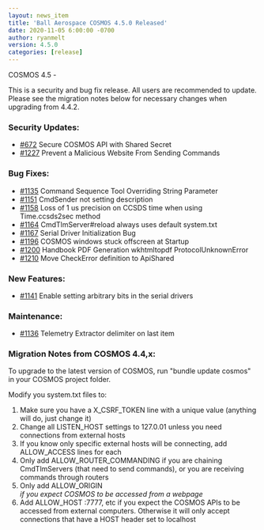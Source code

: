 ```yaml
---
layout: news_item
title: 'Ball Aerospace COSMOS 4.5.0 Released'
date: 2020-11-05 6:00:00 -0700
author: ryanmelt
version: 4.5.0
categories: [release]
---
```


COSMOS 4.5 - 

This is a security and bug fix release.  All users are recommended to update. Please see the migration notes below for necessary changes when upgrading from 4.4.2.

### Security Updates:

* [#672](https://github.com/BallAerospace/COSMOS/issues/672) Secure COSMOS API with Shared Secret
* [#1227](https://github.com/BallAerospace/COSMOS/issues/1227) Prevent a Malicious Website From Sending Commands

### Bug Fixes:

* [#1135](https://github.com/BallAerospace/COSMOS/issues/1135) Command Sequence Tool Overriding String Parameter
* [#1151](https://github.com/BallAerospace/COSMOS/issues/1151) CmdSender not setting description
* [#1158](https://github.com/BallAerospace/COSMOS/issues/1158) Loss of 1 us precision on CCSDS time when using Time.ccsds2sec method
* [#1164](https://github.com/BallAerospace/COSMOS/issues/1164) CmdTlmServer#reload always uses default system.txt
* [#1167](https://github.com/BallAerospace/COSMOS/issues/1167) Serial Driver Initialization Bug
* [#1196](https://github.com/BallAerospace/COSMOS/issues/1196) COSMOS windows stuck offscreen at Startup
* [#1200](https://github.com/BallAerospace/COSMOS/issues/1200) Handbook PDF Generation wkhtmltopdf ProtocolUnknownError
* [#1210](https://github.com/BallAerospace/COSMOS/issues/1210) Move CheckError definition to ApiShared

### New Features:

* [#1141](https://github.com/BallAerospace/COSMOS/issues/1141) Enable setting arbitrary bits in the serial drivers


### Maintenance:
* [#1136](https://github.com/BallAerospace/COSMOS/issues/1136) Telemetry Extractor delimiter on last item

### Migration Notes from COSMOS 4.4,x:
To upgrade to the latest version of COSMOS, run "bundle update cosmos" in your COSMOS project folder.

Modify you system.txt files to:

1. Make sure you have a X_CSRF_TOKEN line with a unique value (anything will do, just change it)
2. Change all LISTEN_HOST settings to 127.0.01 unless you need connections from external hosts
3. If you know only specific external hosts will be connecting, add ALLOW_ACCESS lines for each
4. Only add ALLOW_ROUTER_COMMANDING if you are chaining CmdTlmServers (that need to send commands), or you are receiving commands through routers
5. Only add ALLOW_ORIGIN <Address of webpage>if you expect COSMOS to be accessed from a webpage
6. Add ALLOW_HOST <Your COSMOS IP Address>:7777, etc if you expect the COSMOS APIs to be accessed from external computers.  Otherwise it will only accept connections that have a HOST header set to localhost

